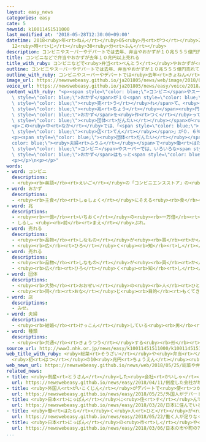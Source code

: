 ```yaml
---
layout: easy_news
categories: easy
cate: 5
newsid: k10011451511000
last_modified_at: '2018-05-28T12:30:00+09:00'
datetime: 2018<ruby>年<rt>ねん</rt></ruby>05<ruby>月<rt>がつ</rt></ruby>28<ruby>日<rt>にち</rt></ruby>
  12<ruby>時<rt>じ</rt></ruby>30<ruby>分<rt>ふん</rt></ruby>
description: コンビニやスーパーやデパートでは去年、弁当やおかずが１０兆５５５億円売れて、初めて１０兆円以上になりました。
title: コンビニなどで弁当やおかずが去年１０兆円以上売れる
title_with_ruby: コンビニなどで<ruby>弁当<rt>べんとう</rt></ruby>やおかずが<ruby>去年<rt>きょねん</rt></ruby>１０<ruby>兆<rt>ちょう</rt></ruby><ruby>円<rt>えん</rt></ruby><ruby>以上<rt>いじょう</rt></ruby><ruby>売<rt>う</rt></ruby>れる
outline: コンビニやスーパーやデパートでは去年、弁当やおかずが１０兆５５５億円売れて、初めて１０兆円以上になりました。
outline_with_ruby: コンビニやスーパーやデパートでは<ruby>去年<rt>きょねん</rt></ruby>、<ruby>弁当<rt>べんとう</rt></ruby>やおかずが１０<ruby>兆<rt>ちょう</rt></ruby>５５５<ruby>億<rt>おく</rt></ruby><ruby>円<rt>えん</rt></ruby><ruby>売<rt>う</rt></ruby>れて、<ruby>初<rt>はじ</rt></ruby>めて１０<ruby>兆<rt>ちょう</rt></ruby><ruby>円<rt>えん</rt></ruby><ruby>以上<rt>いじょう</rt></ruby>になりました。
image_url: https://newswebeasy.github.io/ja201805/news/web/image/2018/05/25/K10011451511_1805250651_1805250701_01_02.jpg
voice_url: https://newswebeasy.github.io/ja201805/news/easy/voice/2018/05/28/k10011451511000.mp4
content_with_ruby: "<p><span style=\"color: blue;\">コンビニ</span>やスーパーやデパートでは<ruby>去年<rt>きょねん</rt></ruby>、<ruby>弁当<rt>べんとう</rt></ruby>や<span\
  \ style=\"color: blue;\">おかず</span>が１０<span style=\"color: blue;\"><ruby>兆<rt>ちょう</rt></ruby></span>５５５<ruby>億<rt>おく</rt></ruby><ruby>円<rt>えん</rt></ruby><span\
  \ style=\"color: blue;\"><ruby>売<rt>う</rt></ruby>れ</span>て、<ruby>初<rt>はじ</rt></ruby>めて１０<span\
  \ style=\"color: blue;\"><ruby>兆<rt>ちょう</rt></ruby></span><ruby>円<rt>えん</rt></ruby><ruby>以上<rt>いじょう</rt></ruby>になりました。おととしより２．２％<ruby>多<rt>おお</rt></ruby>くなって、８<ruby>年<rt>ねん</rt></ruby><ruby>続<rt>つづ</rt></ruby>けて<ruby>増<rt>ふ</rt></ruby>えています。<span\
  \ style=\"color: blue;\">おかず</span>を<ruby>作<rt>つく</rt></ruby>っている<ruby>会社<rt>かいしゃ</rt></ruby>の<span\
  \ style=\"color: blue;\"><ruby>団体<rt>だんたい</rt></ruby></span>が<ruby>調<rt>しら</rt></ruby>べてわかりました。</p>\n\
  <p>この<ruby>中<rt>なか</rt></ruby>では、「<span style=\"color: blue;\">コンビニ</span>」が３．７％、「<ruby>食料品<rt>しょくりょうひん</rt></ruby>スーパー」が３．１％、<ruby>弁当<rt>べんとう</rt></ruby>などの「<ruby>専門<rt>せんもん</rt></ruby><span\
  \ style=\"color: blue;\"><ruby>店<rt>てん</rt></ruby></span>」が０．６％<ruby>増<rt>ふ</rt></ruby>えています。</p>\n\
  <p><span style=\"color: blue;\"><ruby>団体<rt>だんたい</rt></ruby></span>によると、<span style=\"\
  color: blue;\"><ruby>夫婦<rt>ふうふ</rt></ruby></span>で<ruby>働<rt>はたら</rt></ruby>いている<ruby>家庭<rt>かてい</rt></ruby>や<ruby>１人<rt>ひとり</rt></ruby>で<ruby>住<rt>す</rt></ruby>んでいる<ruby>人<rt>ひと</rt></ruby>が<ruby>増<rt>ふ</rt></ruby>えて、<ruby>料理<rt>りょうり</rt></ruby>しなくてもいい<ruby>弁当<rt>べんとう</rt></ruby>などを<ruby>買<rt>か</rt></ruby>う<ruby>人<rt>ひと</rt></ruby>が<ruby>増<rt>ふ</rt></ruby>えているためです。<span\
  \ style=\"color: blue;\">コンビニ</span>やスーパーでは、いろいろな<span style=\"color: blue;\"><ruby>種類<rt>しゅるい</rt></ruby></span>の<ruby>品物<rt>しなもの</rt></ruby>をたくさん<ruby>売<rt>う</rt></ruby>るようになっていると<ruby>話<rt>はな</rt></ruby>しています。そして「これからも<ruby>働<rt>はたら</rt></ruby>く<ruby>女性<rt>じょせい</rt></ruby>が<ruby>増<rt>ふ</rt></ruby>えそうなので、<ruby>弁当<rt>べんとう</rt></ruby>や<span\
  \ style=\"color: blue;\">おかず</span>はもっと<span style=\"color: blue;\"><ruby>売<rt>う</rt></ruby>れる</span>と<ruby>考<rt>かんが</rt></ruby>えています」と<ruby>言<rt>い</rt></ruby>っています。</p>\n\
  <p></p>\n<p></p>"
words:
- word: コンビニ
  descriptions:
  - <ruby><rb>英語</rb><rt>えいご</rt></ruby>の「コンビニエンスストア」の<ruby><rb>略</rb><rt>りゃく</rt></ruby>。<ruby><rb>食料品</rb><rt>しょくりょうひん</rt></ruby>や<ruby><rb>日用品</rb><rt>にちようひん</rt></ruby>が、<ruby><rb>手軽</rb><rt>てがる</rt></ruby>にいつでも<ruby><rb>買</rb><rt>か</rt></ruby>えるように<ruby><rb>開</rb><rt>ひら</rt></ruby>いている、<ruby><rb>小型</rb><rt>こがた</rt></ruby>のスーパー。
- word: おかず
  descriptions:
  - <ruby><rb>主食</rb><rt>しゅしょく</rt></ruby>にそえる<ruby><rb>食</rb><rt>た</rt></ruby>べ<ruby><rb>物</rb><rt>もの</rt></ruby>。<ruby><rb>副食</rb><rt>ふくしょく</rt></ruby>。
- word: 兆
  descriptions:
  - <ruby><rb>一億</rb><rt>いちおく</rt></ruby>の<ruby><rb>一万倍</rb><rt>いちまんばい</rt></ruby>。
  - しるし。<ruby><rb>前</rb><rt>まえ</rt></ruby>ぶれ。
- word: 売れる
  descriptions:
  - <ruby><rb>品物</rb><rt>しなもの</rt></ruby>が<ruby><rb>買</rb><rt>か</rt></ruby>われる。
  - <ruby><rb>広</rb><rt>ひろ</rt></ruby>く<ruby><rb>知</rb><rt>し</rt></ruby>られる。
- word: 売れる
  descriptions:
  - <ruby><rb>品物</rb><rt>しなもの</rt></ruby>が<ruby><rb>買</rb><rt>か</rt></ruby>われる。
  - <ruby><rb>広</rb><rt>ひろ</rt></ruby>く<ruby><rb>知</rb><rt>し</rt></ruby>られる。
- word: 団体
  descriptions:
  - <ruby><rb>大勢</rb><rt>おおぜい</rt></ruby>の<ruby><rb>人</rb><rt>ひと</rt></ruby>の<ruby><rb>集</rb><rt>あつ</rt></ruby>まり。
  - <ruby><rb>同</rb><rt>おな</rt></ruby>じ<ruby><rb>目的</rb><rt>もくてき</rt></ruby>を<ruby><rb>持</rb><rt>も</rt></ruby>った<ruby><rb>人々</rb><rt>ひとびと</rt></ruby>の<ruby><rb>集</rb><rt>あつ</rt></ruby>まり。
- word: 店
  descriptions:
  - みせ。
- word: 夫婦
  descriptions:
  - <ruby><rb>結婚</rb><rt>けっこん</rt></ruby>している<ruby><rb>男</rb><rt>おとこ</rt></ruby>の<ruby><rb>人</rb><rt>ひと</rt></ruby>と<ruby><rb>女</rb><rt>おんな</rt></ruby>の<ruby><rb>人</rb><rt>ひと</rt></ruby>。<ruby><rb>夫</rb><rt>おっと</rt></ruby>と<ruby><rb>妻</rb><rt>つま</rt></ruby>。
- word: 種類
  descriptions:
  - <ruby><rb>共通</rb><rt>きょうつう</rt></ruby>する<ruby><rb>形</rb><rt>かたち</rt></ruby>や<ruby><rb>性質</rb><rt>せいしつ</rt></ruby>によって<ruby><rb>分</rb><rt>わ</rt></ruby>けたもの。
source_url: http://www3.nhk.or.jp/news/easy/k10011451511000/k10011451511000.html
web_title_with_ruby: <ruby>総菜<rt>そうざい</rt></ruby>や<ruby>弁当<rt>べんとう</rt></ruby>など <ruby>中食<rt>ちゅうじき</rt></ruby>の<ruby>市場<rt>しじょう</rt></ruby><ruby>規模<rt>きぼ</rt></ruby>
  <ruby>初<rt>はつ</rt></ruby>の10<ruby>兆円<rt>ちょうえん</rt></ruby><ruby>超<rt>こ</rt></ruby>え
web_news_url: https://newswebeasy.github.io/news/web/2018/05/25/総菜や弁当など-中食の市場規模-初の10兆円超え
related_news:
- title: <ruby>倒産<rt>とうさん</rt></ruby>した<ruby>会社<rt>かいしゃ</rt></ruby>が<ruby>増<rt>ふ</rt></ruby>える　<ruby>働<rt>はたら</rt></ruby>く<ruby>人<rt>ひと</rt></ruby>が<ruby>足<rt>た</rt></ruby>りないことなどが<ruby>原因<rt>げんいん</rt></ruby>
  url: https://newswebeasy.github.io/news/easy/2018/04/11/倒産した会社が増える-働く人が足りないことなどが原因
- title: <ruby>外国人<rt>がいこくじん</rt></ruby>がデパートで<ruby>使<rt>つか</rt></ruby>ったお<ruby>金<rt>かね</rt></ruby>が<ruby>今<rt>いま</rt></ruby>まででいちばん<ruby>多<rt>おお</rt></ruby>くなる
  url: https://newswebeasy.github.io/news/easy/2018/05/25/外国人がデパートで使ったお金が今まででいちばん多くなる
- title: <ruby>日本<rt>にっぽん</rt></ruby>に<ruby>住<rt>す</rt></ruby>んでいる<ruby>外国人<rt>がいこくじん</rt></ruby>は２５６<ruby>万<rt>まん</rt></ruby><ruby>人<rt>にん</rt></ruby>　<ruby>今<rt>いま</rt></ruby>までで<ruby>最<rt>もっと</rt></ruby>も<ruby>多<rt>おお</rt></ruby>い
  url: https://newswebeasy.github.io/news/easy/2018/03/28/日本に住んでいる外国人は256万人-今までで最も多い
- title: <ruby>働<rt>はたら</rt></ruby>く<ruby>人<rt>ひと</rt></ruby>が<ruby>足<rt>た</rt></ruby>りなくてお<ruby>年寄<rt>としよ</rt></ruby>りに<ruby>仕事<rt>しごと</rt></ruby>を<ruby>頼<rt>たの</rt></ruby>む<ruby>会社<rt>かいしゃ</rt></ruby>が<ruby>増<rt>ふ</rt></ruby>える
  url: https://newswebeasy.github.io/news/easy/2018/05/22/働く人が足りなくてお年寄りに仕事を頼む会社が増える
- title: <ruby>日本<rt>にっぽん</rt></ruby>の<ruby>市<rt>し</rt></ruby>や<ruby>町<rt>まち</rt></ruby>の７５％で<ruby>外国人<rt>がいこくじん</rt></ruby>が<ruby>増<rt>ふ</rt></ruby>えた
  url: https://newswebeasy.github.io/news/easy/2018/03/06/日本の市や町の75で外国人が増えた
...
```

